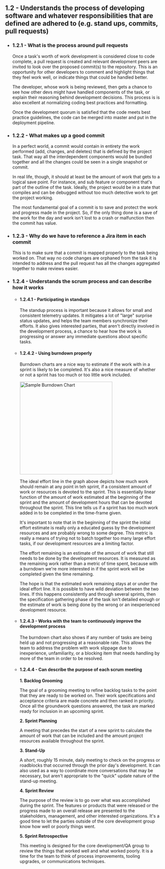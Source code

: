 ## 1.2 - Understands the process of developing software and whatever responsibilities that are defined are adhered to (e.g. stand ups, commits, pull requests)

- ### 1.2.1 - What is the process around pull requests

    Once a task's worth of work development is considered close to code complete, a pull request is created and relevant development peers are invited to look over the proposed commit(s) to the repository.  This is an opportunity for other developers to comment and highlight things that they feel work well, or indicate things that could be handled better.

    The developer, whose work is being reviewed, then gets a chance to see how other devs might have handled components of the task, or explain their reasoning behind development decisions.  This process is is also excellent at normalizing coding best practices and formatting.

    Once the development quorum is satisfied that the code meets best practice guidelines, the code can be merged into master and put in the deployment pipeline.

- ### 1.2.2 - What makes up a good commit

    In a perfect world, a commit would contain in entirety the work performed (add, changes, and deletes) that is defined by the project task.  That way all the interdependent components would be bundled together and all the changes could be seen in a single snapshot or commit.

    In real life, though, it should at least be the amount of work that gets to a logical save point.  For instance, and sub feature or component that's part of the outline of the task.  Ideally, the project would be in a state that compiles and can be debugged without too much detective work to get the project working.

    The most fundamental goal of a commit is to save and protect the work and progress made in the project.  So, if the only thing done is a save of the work for the day and work isn't lost to a crash or malfunction then the commit has value.

- ### 1.2.3 - Why do we have to reference a Jira item in each commit

    This is to make sure that a commit is mapped properly to the task being worked on. That way no code changes are orphaned from the task it is intended to address and the pull request has all the changes aggregated together to make reviews easier.

- ### 1.2.4 - Understands the scrum process and can describe how it works
  - #### 1.2.4.1 - Participating in standups

    The standup process is important because it allows for small and consistent telemetry updates.  It mitigates a lot of "large" surprise status updates, and helps the team members synchronize their efforts. It also gives interested parties, that aren't directly involved in the development process, a chance to hear how the work is progressing or answer any immediate questions about specific tasks.

  - #### 1.2.4.2 - Using burndown properly
    
    Burndown charts are a nice way to estimate if the work with in a sprint is likely to be completed.  It's also a nice measure of whether or not a sprint has too much or too little work included.

    <img src="https://stxnext.com/media/filer_public_thumbnails/filer_public/36/18/36182999-6b05-4e31-8021-e115b239b5fb/sprint-burndown-chart-a.jpg__910x539_q85_crop_subsampling-2_upscale.jpg" alt="Sample Burndown Chart" height="300px"/>


    The ideal effort line in the graph above depicts how much work should remain at any point in teh sprint, if a consistent amount of work or resources is devoted to the sprint.  This is essentially linear function of the amount of work estimated at the beginning of the sprint and the amount of development hours that can be devoted throughout the sprint. This line tells us if a sprint has too much work added in to be completed in the time-frame given.

    It's important to note that in the beginning of the sprint the initial effort estimate is really only a educated guess by the development resources and are probably wrong to some degree. This metric is really a means of trying not to batch together too many large effort tasks, if our development resources are a limiting factor.

    The effort remaining is an estimate of the amount of work that still needs to be done by the development resources.  It is measured as the remaining work rather than a metric of time spent, because with a burndown we're more interested in if the sprint work will be completed given the time remaining.
  
    The hope is that the estimated work remaining stays at or under the ideal effort line. It is possible to have wild deviation between the two lines.  If this happens consistently and through several sprints, then the specification gathering phase of the task isn't detailed enough or the estimate of work is being done by the wrong or an inexperienced development resource.

  - #### 1.2.4.3 - Works with the team to continuously improve the development process

    The burndown chart also shows if any number of tasks are being held up and not progressing at a reasonable rate.  This allows the team to address the problem with work slippage due to inexperience, unfamiliarity, or a blocking item that needs handling by more of the team in order to be resolved.

  - #### 1.2.4.4 - Can describe the purpose of each scrum meeting

    **1. Backlog Grooming**
   
    The goal of a grooming meeting to refine backlog tasks to the point that they are ready to be worked on.  Their work specifications and acceptance criteria are made concrete and then ranked in priority. Once all the groundwork questions answered, the task are marked ready for inclusion in an upcoming sprint.

    **2. Sprint Planning**

    A meeting that precedes the start of a new sprint to calculate the amount of work that can be included and the amount project resources available throughout the sprint.

    **3. Stand-Up**

    A *short*, roughly 15 minute, daily meeting to check on the progress or roadblocks that occurred through the prior day's development.  It can also used as a way to coordinate more conversations that may be necessary, but aren't appropriate to the "quick" update nature of the stand-up meeting.

    **4. Sprint Review**

    The purpose of the review is to go over what was accomplished during the sprint.  The features or products that were released or the progress made to an overall release are presented to the stakeholders, management, and other interested organizations.  It's a good time to let the parties outside of the core development group know how well or poorly things went.

    **5. Sprint Retrospective**

    This meeting is designed for the core development/QA group to review the things that worked well and what worked poorly.  It is a time for the team to think of process improvements, tooling upgrades, or communications techniques.
    

